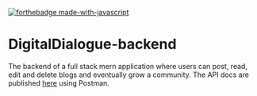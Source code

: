 [![forthebadge made-with-javascript](https://forthebadge.com/images/badges/made-with-javascript.svg)](https://developer.mozilla.org/en-US/docs/Web/JavaScript)

# DigitalDialogue-backend
The backend of a full stack mern application where users can post, read, edit and delete blogs and eventually grow a community.
The API docs are published [here](https://documenter.getpostman.com/view/14121536/TzsbM7xg) using Postman.
